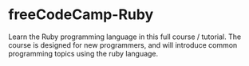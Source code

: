 # freeCodeCamp-Ruby
Learn the Ruby programming language in this full course / tutorial. The course is designed for new programmers, and will introduce common programming topics using the ruby language.
